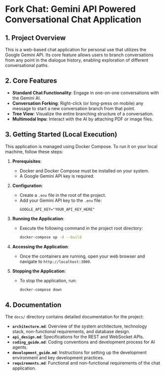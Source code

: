 # Fork Chat: Gemini API Powered Conversational Chat Application

## 1. Project Overview

This is a web-based chat application for personal use that utilizes the Google Gemini API. Its core feature allows users to branch conversations from any point in the dialogue history, enabling exploration of different conversational paths.

## 2. Core Features

*   **Standard Chat Functionality**: Engage in one-on-one conversations with the Gemini AI.
*   **Conversation Forking**: Right-click (or long-press on mobile) any message to start a new conversation branch from that point.
*   **Tree View**: Visualize the entire branching structure of a conversation.
*   **Multimodal Inpu**: Interact with the AI by attaching PDF or image files.

## 3. Getting Started (Local Execution)

This application is managed using Docker Compose. To run it on your local machine, follow these steps:

1.  **Prerequisites**:
    *   Docker and Docker Compose must be installed on your system.
    *   A Google Gemini API key is required.

2.  **Configuration**:
    *   Create a `.env` file in the root of the project.
    *   Add your Gemini API key to the `.env` file:
        ```
        GOOGLE_API_KEY="YOUR_API_KEY_HERE"
        ```

3.  **Running the Application**:
    *   Execute the following command in the project root directory:
        ```bash
        docker-compose up -d --build
        ```

4.  **Accessing the Application**:
    *   Once the containers are running, open your web browser and navigate to `http://localhost:3000`.

5.  **Stopping the Application**:
    *   To stop the application, run:
        ```bash
        docker-compose down
        ```

## 4. Documentation

The `docs/` directory contains detailed documentation for the project:

*   **`architecture.md`**: Overview of the system architecture, technology stack, non-functional requirements, and database design.
*   **`api_design.md`**: Specifications for the REST and WebSocket APIs.
*   **`coding_guide.md`**: Coding conventions and development process for AI agents.
*   **`development_guide.md`**: Instructions for setting up the development environment and key development practices.
*   **`requirements.md`**: Functional and non-functional requirements of the chat application.
